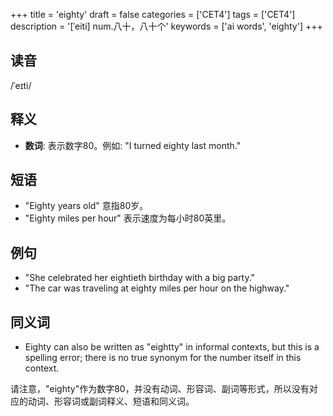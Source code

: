 +++
title = 'eighty'
draft = false
categories = ['CET4']
tags = ['CET4']
description = '[ˈeiti] num.八十，八十个'
keywords = ['ai words', 'eighty']
+++

## 读音
/ˈeɪti/

## 释义
- **数词**: 表示数字80。例如: "I turned eighty last month."

## 短语
- "Eighty years old" 意指80岁。
- "Eighty miles per hour" 表示速度为每小时80英里。

## 例句
- "She celebrated her eightieth birthday with a big party."
- "The car was traveling at eighty miles per hour on the highway."

## 同义词
- Eighty can also be written as "eightty" in informal contexts, but this is a spelling error; there is no true synonym for the number itself in this context.

请注意，"eighty"作为数字80，并没有动词、形容词、副词等形式，所以没有对应的动词、形容词或副词释义、短语和同义词。
